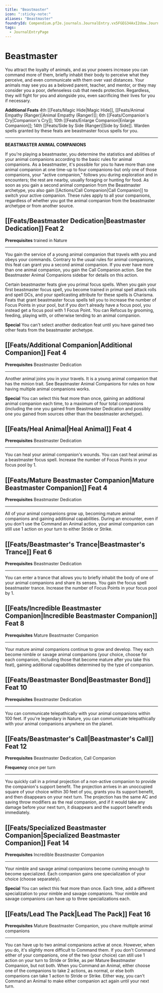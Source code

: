 ```yaml
---
title: "Beastmaster"
icon: ":sticky-note:"
aliases: "Beastmaster"
foundryId: Compendium.pf2e.journals.JournalEntry.vx5FGEG34AxI2dow.JournalEntryPage.4VMzG36Pm1oivS6Y
tags:
  - JournalEntryPage
---
```


# Beastmaster
You attract the loyalty of animals, and as your powers increase you can command more of them, briefly inhabit their body to perceive what they perceive, and even communicate with them over vast distances. Your animals may see you as a beloved parent, teacher, and mentor, or they may consider you a poor, defenseless cub that needs protection. Regardless, they will fight for you and alongside you, even sacrificing their lives for you if necessary.

**Additional Feats** 4th [[Feats/Magic Hide|Magic Hide]], [[Feats/Animal Empathy (Ranger)|Animal Empathy (Ranger)]]; 6th [[Feats/Companion's Cry|Companion's Cry]]; 10th [[Feats/Enlarge Companion|Enlarge Companion]]; 14th [[Feats/Side by Side (Ranger)|Side by Side]]. Warden spells granted by these feats are beastmaster focus spells for you.

* * *

**BEASTMASTER ANIMAL COMPANIONS**

If you're playing a beastmaster, you determine the statistics and abilities of your animal companions according to the basic rules for animal companions. As a beastmaster, it's possible for you to have more than one animal companion at one time-up to four companions-but only one of those companions, your "active companion," follows you during exploration and in encounters; the rest are nearby, usually foraging or hunting for food. As soon as you gain a second animal companion from the Beastmaster archetype, you also gain [[Actions/Call Companion|Call Companion]] to switch your active companion. These rules apply to all your companions, regardless of whether you got the animal companion from the beastmaster archetype or from another source.

## [[Feats/Beastmaster Dedication|Beastmaster Dedication]] Feat 2

**Prerequisites** trained in Nature

* * *

You gain the service of a young animal companion that travels with you and obeys your commands. Contrary to the usual rules for animal companions, this feat can grant you a second animal companion. If you ever have more than one animal companion, you gain the Call Companion action. See the Beastmaster Animal Companions sidebar for details on this action.

Certain beastmaster feats give you primal focus spells. When you gain your first beastmaster focus spell, you become trained in primal spell attack rolls and spell DCs, and your spellcasting attribute for these spells is Charisma. Feats that grant beastmaster focus spells tell you to increase the number of Focus Points in your pool, but if you don't already have a focus pool, you instead get a focus pool with 1 Focus Point. You can Refocus by grooming, feeding, playing with, or otherwise tending to an animal companion.

**Special** You can't select another dedication feat until you have gained two other feats from the beastmaster archetype.

## [[Feats/Additional Companion|Additional Companion]] Feat 4

**Prerequisites** Beastmaster Dedication

* * *

Another animal joins you in your travels. It is a young animal companion that has the minion trait. See Beastmaster Animal Companions for rules on how having multiple animal companions works.

**Special** You can select this feat more than once, gaining an additional animal companion each time, to a maximum of four total companions (including the one you gained from Beastmaster Dedication and possibly one you gained from sources other than the beastmaster archetype).

## [[Feats/Heal Animal|Heal Animal]] Feat 4

**Prerequisites** Beastmaster Dedication

* * *

You can heal your animal companion's wounds. You can cast heal animal as a beastmaster focus spell. Increase the number of Focus Points in your focus pool by 1.

## [[Feats/Mature Beastmaster Companion|Mature Beastmaster Companion]] Feat 4

**Prerequisites** Beastmaster Dedication

* * *

All of your animal companions grow up, becoming mature animal companions and gaining additional capabilities. During an encounter, even if you don't use the Command an Animal action, your animal companion can still use 1 action on your turn to either Stride or Strike.

## [[Feats/Beastmaster's Trance|Beastmaster's Trance]] Feat 6

**Prerequisites** Beastmaster Dedication

* * *

You can enter a trance that allows you to briefly inhabit the body of one of your animal companions and share its senses. You gain the focus spell beastmaster trance. Increase the number of Focus Points in your focus pool by 1.

## [[Feats/Incredible Beastmaster Companion|Incredible Beastmaster Companion]] Feat 8

**Prerequisites** Mature Beastmaster Companion

* * *

Your mature animal companions continue to grow and develop. They each become nimble or savage animal companions (your choice, choose for each companion, including those that become mature after you take this feat), gaining additional capabilities determined by the type of companion.

## [[Feats/Beastmaster Bond|Beastmaster Bond]] Feat 10

**Prerequisites** Beastmaster Dedication

* * *

You can communicate telepathically with your animal companions within 100 feet. If you're legendary in Nature, you can communicate telepathically with your animal companions anywhere on the planet.

## [[Feats/Beastmaster's Call|Beastmaster's Call]] Feat 12

**Prerequisites** Beastmaster Dedication, Call Companion

**Frequency** once per turn

* * *

You quickly call in a primal projection of a non-active companion to provide the companion's support benefit. The projection arrives in an unoccupied square of your choice within 30 feet of you, grants you its support benefit, and then disappears on your next turn. The projection has the same AC and saving throw modifiers as the real companion, and if it would take any damage before your next turn, it disappears and the support benefit ends immediately.

## [[Feats/Specialized Beastmaster Companion|Specialized Beastmaster Companion]] Feat 14

**Prerequisites** Incredible Beastmaster Companion

* * *

Your nimble and savage animal companions become cunning enough to become specialized. Each companion gains one specialization of your choice (choose separately).

**Special** You can select this feat more than once. Each time, add a different specialization to your nimble and savage companions. Your nimble and savage companions can have up to three specializations each.

## [[Feats/Lead The Pack|Lead The Pack]] Feat 16

**Prerequisites** Mature Beastmaster Companion, you chave multiple animal companions

* * *

You can have up to two animal companions active at once. However, when you do, it's slightly more difficult to Command them. If you don't Command either of your companions, one of the two (your choice) can still use 1 action on your turn to Stride or Strike, as per Mature Beastmaster Companion, but not both. When you Command an Animal, either choose one of the companions to take 2 actions, as normal, or else both companions can take 1 action to Stride or Strike. Either way, you can't Command an Animal to make either companion act again until your next turn.